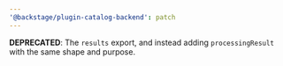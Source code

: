 ```yaml
---
'@backstage/plugin-catalog-backend': patch
---
```


**DEPRECATED**: The `results` export, and instead adding `processingResult` with the same shape and purpose.
